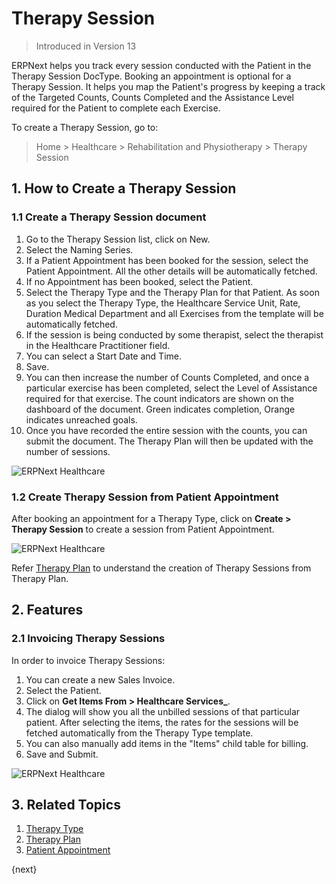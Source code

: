<!-- add-breadcrumbs -->

# Therapy Session

> Introduced in Version 13

ERPNext helps you track every session conducted with the Patient in the Therapy Session DocType. Booking an appointment is optional for a Therapy Session. It helps you map the Patient's progress by keeping a track of the Targeted Counts, Counts Completed and the Assistance Level required for the Patient to complete each Exercise.

To create a Therapy Session, go to:

> Home > Healthcare > Rehabilitation and Physiotherapy > Therapy Session

## 1. How to Create a Therapy Session

### 1.1 Create a Therapy Session document

1. Go to the Therapy Session list, click on New.
2. Select the Naming Series.
3. If a Patient Appointment has been booked for the session, select the Patient Appointment. All the other details will be automatically fetched.
4. If no Appointment has been booked, select the Patient.
5. Select the Therapy Type and the Therapy Plan for that Patient. As soon as you select the Therapy Type, the Healthcare Service Unit, Rate, Duration Medical Department and all Exercises from the template will be automatically fetched.
6. If the session is being conducted by some therapist, select the therapist in the Healthcare Practitioner field.
7. You can select a Start Date and Time.
8. Save.
9. You can then increase the number of Counts Completed, and once a particular exercise has been completed, select the Level of Assistance required for that exercise. The count indicators are shown on the dashboard of the document. Green indicates completion, Orange indicates unreached goals.
10. Once you have recorded the entire session with the counts, you can submit the document. The Therapy Plan will then be updated with the number of sessions.

<img class="screenshot" alt="ERPNext Healthcare" src="{{docs_base_url}}/v12/assets/img/healthcare/therapy-session.png">

### 1.2 Create Therapy Session from Patient Appointment

After booking an appointment for a Therapy Type, click on **Create > Therapy Session** to create a session from Patient Appointment.

<img class="screenshot" alt="ERPNext Healthcare" src="{{docs_base_url}}/v12/assets/img/healthcare/therapy-session-from-appointment.png">

Refer [Therapy Plan](/docs/v12/user/manual/en/healthcare/therapy_plan) to understand the creation of Therapy Sessions from Therapy Plan.

## 2. Features

### 2.1 Invoicing Therapy Sessions

In order to invoice Therapy Sessions:

1. You can create a new Sales Invoice.
2. Select the Patient.
3. Click on **Get Items From > Healthcare Services_**.
4. The dialog will show you all the unbilled sessions of that particular patient. After selecting the items, the rates for the sessions will be fetched automatically from the Therapy Type template.
5. You can also manually add items in the "Items" child table for billing.
6. Save and Submit.

<img class="screenshot" alt="ERPNext Healthcare" src="{{docs_base_url}}/v12/assets/img/healthcare/therapy-invoicing.png">

## 3. Related Topics
1. [Therapy Type](/docs/v12/user/manual/en/healthcare/therapy_type)
1. [Therapy Plan](/docs/v12/user/manual/en/healthcare/therapy_plan)
1. [Patient Appointment](/docs/v12/user/manual/en/healthcare/patient_appointment)

{next}
